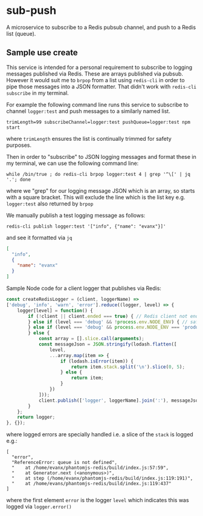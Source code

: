 # sub-push

A microservice to subscribe to a Redis pubsub channel, and push to a Redis list (queue).

## Sample use create

This service is intended for a personal requirement to subscribe to logging messages published via Redis.
These are arrays published via pubsub. However it would suit me to `brpop` from a list using `redis-cli` in order to pipe those messages into a JSON formatter. That didn't work with `redis-cli subscribe` in my terminal.

For example the following command line runs this service to subscribe to channel `logger:test` and push messages to a similarly named list.
```
trimLength=99 subscribeChannel=logger:test pushQueue=logger:test npm start
```
where `trimLength` ensures the list is continually trimmed for safety purposes.

Then in order to "subscribe" to JSON logging messages and format these in my terminal, we can use
the following command line:
```
while /bin/true ; do redis-cli brpop logger:test 4 | grep '^\[' | jq '.'; done
```
where we "grep" for our logging message JSON which is an array, so starts with a square bracket. This will exclude the line which is the list key e.g. `logger:test` also returned by `brpop`

We manually publish a test logging message as follows:
```
redis-cli publish logger:test '["info", {"name": "evanx"}]'
```
and see it formatted via `jq`
```json
[
  "info",
  {
    "name": "evanx"
  }
]
```

Sample Node code for a client logger that publishes via Redis:
```javascript
const createRedisLogger = (client, loggerName) =>
['debug', 'info', 'warn', 'error'].reduce((logger, level) => {
    logger[level] = function() {
        if (!client || client.ended === true) { // Redis client not ended
        } else if (level === 'debug' && !process.env.NODE_ENV) { // safety in production
        } else if (level === 'debug' && process.env.NODE_ENV === 'production') {
        } else {
            const array = [].slice.call(arguments);
            const messageJson = JSON.stringify(lodash.flatten([
                level,
                ...array.map(item => {
                    if (lodash.isError(item)) {
                        return item.stack.split('\n').slice(0, 5);
                    } else {
                        return item;
                    }
                })
            ]));
            client.publish(['logger', loggerName].join(':'), messageJson);
        }
    };
    return logger;
}, {});
```
where logged errors are specially handled i.e. a slice of the `stack` is logged e.g.:
```
[
  "error",
  "ReferenceError: queue is not defined",
  "    at /home/evanx/phantomjs-redis/build/index.js:57:59",
  "    at Generator.next (<anonymous>)",
  "    at step (/home/evanx/phantomjs-redis/build/index.js:119:191)",
  "    at /home/evans/phantomjs-redis/build/index.js:119:437"
]
```
where the first element `error` is the logger `level` which indicates this was logged via `logger.error()`
